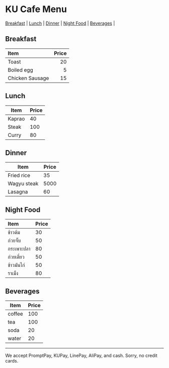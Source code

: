 # KU Cafe Menu

[Breakfast](#Breakfast) | [Lunch](#Lunch) | [Dinner](#dinner) | [Night Food](#Night-Food) | [Beverages](#Beverages) |
## Breakfast

| Item            | Price |
|:----------------|------:|
| Toast           |    20 |
| Boiled egg      |     5 |
| Chicken Sausage |    15 |

## Lunch 
    
  | Item  | Price |
  |-------|-------|
  |Kaprao |  40   |
  |Steak  |  100  |
  | Curry | 80    |

## Dinner

| Item | Price |
| --- | --- |
| Fried rice | 35 |
| Wagyu steak | 5000 |
| Lasagna | 60 |


## Night Food

| Item                | Price |
|:-------------------------|----------|
|ข้าวต้ม|30|
|ก๋วยจั๊บ|50|
|กระเพาะปลา|80|
|ก๋วยเตี๋ยว|50|
|ข้าวมันไก่|50|
|ราเม็ง|80|

## Beverages
| Item | Price | 
| --- | --- |  
| coffee | 100 |  
| tea | 100 |  
| soda | 20 |  
| water | 20 |  

---

We accept PromptPay, KUPay, LinePay, AliPay, and cash. Sorry, no credit cards.
